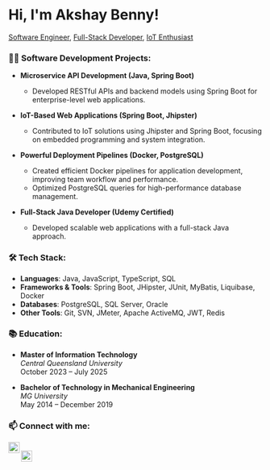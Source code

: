 # Hi, I'm Akshay Benny!  
[Software Engineer](https://www.linkedin.com/in/akshay-benny1996), [Full-Stack Developer](https://github.com/Akshay-Benny), [IoT Enthusiast](https://github.com/Akshay-Benny)

### 👨‍💻 Software Development Projects:

- **Microservice API Development (Java, Spring Boot)**
  - Developed RESTful APIs and backend models using Spring Boot for enterprise-level web applications.
  <!-- [Supabase & PostgREST Integration](https://github.com/Akshay-Benny/Supabase-PostgREST-API)-->

- **IoT-Based Web Applications (Spring Boot, Jhipster)**
  - Contributed to IoT solutions using Jhipster and Spring Boot, focusing on embedded programming and system integration.
  <!--- [IoT-Enabled Web Application](https://github.com/Akshay-Benny/IoT-WebApp)-->

- **Powerful Deployment Pipelines (Docker, PostgreSQL)**
  - Created efficient Docker pipelines for application development, improving team workflow and performance.
  - Optimized PostgreSQL queries for high-performance database management.
  
- **Full-Stack Java Developer (Udemy Certified)**
  - Developed scalable web applications with a full-stack Java approach.
  <!--- [Full-Stack Java Project](https://github.com/Akshay-Benny/FullStack-Java)-->

### 🛠️ Tech Stack:

- **Languages**: Java, JavaScript, TypeScript, SQL  
- **Frameworks & Tools**: Spring Boot, JHipster, JUnit, MyBatis, Liquibase, Docker  
- **Databases**: PostgreSQL, SQL Server, Oracle  
- **Other Tools**: Git, SVN, JMeter, Apache ActiveMQ, JWT, Redis  

### 📚 Education:

- **Master of Information Technology**  
  _Central Queensland University_  
  October 2023 – July 2025  

- **Bachelor of Technology in Mechanical Engineering**  
  _MG University_  
  May 2014 – December 2019  

### 📫 Connect with me:

[<img align="left" alt="Akshay Benny | LinkedIn" width="22px" src="https://cdn.jsdelivr.net/npm/simple-icons@v3/icons/linkedin.svg" />][linkedin]  
[<img align="left" alt="Akshay Benny | GitHub" width="22px" src="https://cdn.jsdelivr.net/npm/simple-icons@v3/icons/github.svg" />][github]

[linkedin]: https://linkedin.com/in/akshay-benny1996  
[github]: https://github.com/Akshay-Benny  
